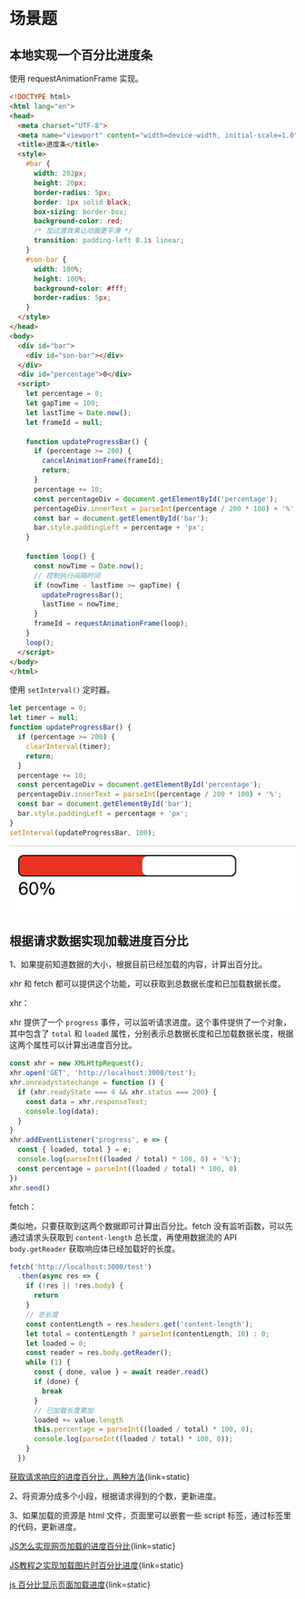 # 场景题

## 本地实现一个百分比进度条

使用 requestAnimationFrame 实现。

```html
<!DOCTYPE html>
<html lang="en">
<head>
  <meta charset="UTF-8">
  <meta name="viewport" content="width=device-width, initial-scale=1.0">
  <title>进度条</title>
  <style>
    #bar {
      width: 202px;
      height: 20px;
      border-radius: 5px;
      border: 1px solid black;
      box-sizing: border-box;
      background-color: red;
      /* 加过渡效果让动画更平滑 */
      transition: padding-left 0.1s linear;
    }
    #son-bar {
      width: 100%;
      height: 100%;
      background-color: #fff;
      border-radius: 5px;
    }
  </style>
</head>
<body>
  <div id="bar">
    <div id="son-bar"></div>
  </div>
  <div id="percentage">0</div>
  <script>
    let percentage = 0;
    let gapTime = 100;
    let lastTime = Date.now();
    let frameId = null;

    function updateProgressBar() {
      if (percentage >= 200) {
        cancelAnimationFrame(frameId);
        return;
      }
      percentage += 10;
      const percentageDiv = document.getElementById('percentage');
      percentageDiv.innerText = parseInt(percentage / 200 * 100) + '%';
      const bar = document.getElementById('bar');
      bar.style.paddingLeft = percentage + 'px';
    }

    function loop() {
      const nowTime = Date.now();
      // 控制执行间隔时间
      if (nowTime - lastTime >= gapTime) {
        updateProgressBar();
        lastTime = nowTime;
      }
      frameId = requestAnimationFrame(loop);
    }
    loop();
  </script>
</body>
</html>
```

使用 `setInterval()` 定时器。

```js
let percentage = 0;
let timer = null;
function updateProgressBar() {
  if (percentage >= 200) {
    clearInterval(timer);
    return;
  }
  percentage += 10;
  const percentageDiv = document.getElementById('percentage');
  percentageDiv.innerText = parseInt(percentage / 200 * 100) + '%';
  const bar = document.getElementById('bar');
  bar.style.paddingLeft = percentage + 'px';
}
setInterval(updateProgressBar, 100);
```

![本地实现进度条](./images/scene/realize_progress_bar.png)

## 根据请求数据实现加载进度百分比

1、如果提前知道数据的大小，根据目前已经加载的内容，计算出百分比。

xhr 和 fetch 都可以提供这个功能，可以获取到总数据长度和已加载数据长度。

xhr：

xhr 提供了一个 `progress` 事件，可以监听请求进度。这个事件提供了一个对象，其中包含了 `total` 和 `loaded` 属性，分别表示总数据长度和已加载数据长度，根据这两个属性可以计算出进度百分比。

```js
const xhr = new XMLHttpRequest();
xhr.open('GET', 'http://localhost:3000/test');
xhr.onreadystatechange = function () {
  if (xhr.readyState === 4 && xhr.status === 200) {
    const data = xhr.responseText;
    console.log(data);
  }
}
xhr.addEventListener('progress', e => {
  const { loaded, total } = e;
  console.log(parseInt((loaded / total) * 100, 0) + '%');
  const percentage = parseInt((loaded / total) * 100, 0)
})
xhr.send()
```

fetch：

类似地，只要获取到这两个数据即可计算出百分比。fetch 没有监听函数，可以先通过请求头获取到 `content-length` 总长度，再使用数据流的 API `body.getReader` 获取响应体已经加载好的长度。

```js
fetch('http://localhost:3000/test')
  .then(async res => {
    if (!res || !res.body) {
      return
    }
    // 总长度
    const contentLength = res.headers.get('content-length');
    let total = contentLength ? parseInt(contentLength, 10) : 0;
    let loaded = 0;
    const reader = res.body.getReader();
    while (1) {
      const { done, value } = await reader.read()
      if (done) {
        break
      }
      // 已加载长度累加
      loaded += value.length
      this.percentage = parseInt((loaded / total) * 100, 0);
      console.log(parseInt((loaded / total) * 100, 0));
    }
  })
```

[获取请求响应的进度百分比，两种方法](https://blog.csdn.net/m0_74213811/article/details/140180614){link=static}

2、将资源分成多个小段，根据请求得到的个数，更新进度。

3、如果加载的资源是 html 文件，页面里可以嵌套一些 script 标签，通过标签里的代码，更新进度。

[JS怎么实现网页加载的进度百分比](https://www.zhihu.com/question/23682129){link=static}

[JS教程之实现加载图片时百分比进度](https://blog.csdn.net/disi7371/article/details/101187164){link=static}

[js 百分比显示页面加载进度](https://www.cnblogs.com/cyj7/p/4624263.html){link=static}

